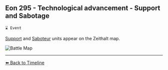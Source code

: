 ## Eon 295 - Technological advancement - Support and Sabotage

`⌛ Event`

[Support](https://zeithalt.github.io/r/support.html) and [Saboteur](https://zeithalt.github.io/r/saboteur.html) units appear on the Zeithalt map.

![Battle Map](https://zeithalt.github.io/t/m/eon0295.png)

----------
[⬅️ Back to Timeline](https://zeithalt.github.io/t/#eon0295)